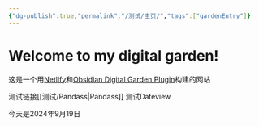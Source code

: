 ```yaml
---
{"dg-publish":true,"permalink":"/测试/主页/","tags":["gardenEntry"]}
---
```


# Welcome to my digital garden!
这是一个用[Netlify](https://www.netlify.com/)和[Obsidian Digital Garden Plugin](https://github.com/oleeskild/obsidian-digital-garden)构建的网站

测试链接[[测试/Pandass\|Pandass]]
测试Dateview

 今天是2024年9月19日